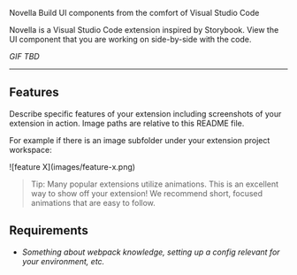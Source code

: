 Novella
Build UI components from the comfort of Visual Studio Code

Novella is a Visual Studio Code extension inspired by Storybook. View the UI component that you are working on side-by-side with the code.

_GIF TBD_

---

## Features

Describe specific features of your extension including screenshots of your extension in action. Image paths are relative to this README file.

For example if there is an image subfolder under your extension project workspace:

\!\[feature X\]\(images/feature-x.png\)

> Tip: Many popular extensions utilize animations. This is an excellent way to show off your extension! We recommend short, focused animations that are easy to follow.

## Requirements

- _Something about webpack knowledge, setting up a config relevant for your environment, etc._
